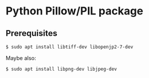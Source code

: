 # Python Pillow/PIL package

## Prerequisites

```
$ sudo apt install libtiff-dev libopenjp2-7-dev
```

Maybe also:
```
$ sudo apt install libpng-dev libjpeg-dev
```
